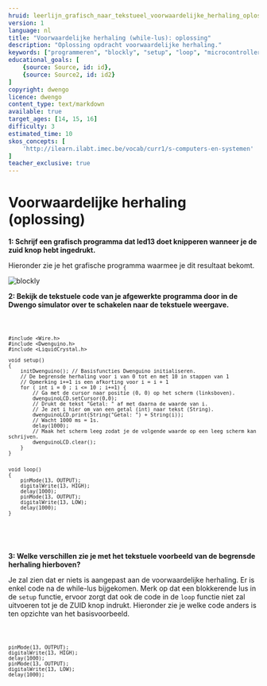 ```yaml
---
hruid: leerlijn_grafisch_naar_tekstueel_voorwaardelijke_herhaling_oplossing
version: 1
language: nl
title: "Voorwaardelijke herhaling (while-lus): oplossing"
description: "Oplossing opdracht voorwaardelijke herhaling."
keywords: ["programmeren", "blockly", "setup", "loop", "microcontroller", "µC", "arduino", "dwenguino"]
educational_goals: [
    {source: Source, id: id}, 
    {source: Source2, id: id2}
]
copyright: dwengo
licence: dwengo
content_type: text/markdown
available: true
target_ages: [14, 15, 16]
difficulty: 3
estimated_time: 10
skos_concepts: [
    'http://ilearn.ilabt.imec.be/vocab/curr1/s-computers-en-systemen'
]
teacher_exclusive: true
---
```


# Voorwaardelijke herhaling (oplossing)


**1: Schrijf een grafisch programma dat led13 doet knipperen wanneer je de zuid knop hebt ingedrukt.**

Hieronder zie je het grafische programma waarmee je dit resultaat bekomt.

![blockly](@learning-object/leerlijn_grafisch_naar_tekstueel_voorwaardelijke_herhaling_oplossing_blocks/nl/1)

**2: Bekijk de tekstuele code van je afgewerkte programma door in de Dwengo simulator over te schakelen naar de tekstuele weergave.**

<div class="dwengo-content dwengo-code-simulator">
    <pre>
<code class="language-cpp" data-filename="filename.cpp">

    #include <Wire.h>
    #include <Dwenguino.h>
    #include <LiquidCrystal.h>

    void setup()
    {
        initDwenguino(); // Basisfuncties Dwenguino initialiseren.
        // De begrensde herhaling voor i van 0 tot en met 10 in stappen van 1
        // Opmerking i+=1 is een afkorting voor i = i + 1
        for ( int i = 0 ; i <= 10 ; i+=1) {
            // Ga met de cursor naar positie (0, 0) op het scherm (linksboven).
            dwenguinoLCD.setCursor(0,0);    
            // Drukt de tekst "Getal: " af met daarna de waarde van i.
            // Je zet i hier om van een getal (int) naar tekst (String).
            dwenguinoLCD.print(String("Getal: ") + String(i));
            // Wacht 1000 ms = 1s.
            delay(1000);
            // Maak het scherm leeg zodat je de volgende waarde op een leeg scherm kan schrijven.
            dwenguinoLCD.clear();
        }
    }


    void loop()
    {
        pinMode(13, OUTPUT);
        digitalWrite(13, HIGH);
        delay(1000);
        pinMode(13, OUTPUT);
        digitalWrite(13, LOW);
        delay(1000);
    }

</code>
    </pre>
</div>

**3: Welke verschillen zie je met het tekstuele voorbeeld van de begrensde herhaling hierboven?**

Je zal zien dat er niets is aangepast aan de voorwaardelijke herhaling. Er is enkel code na de while-lus bijgekomen. Merk op dat een blokkerende lus in de <code class="language-cpp">setup</code> functie, ervoor zorgt dat ook de code in de <code class="language-cpp">loop</code> functie niet zal uitvoeren tot je de ZUID knop indrukt. Hieronder zie je welke code anders is ten opzichte van het basisvoorbeeld.

<div class="dwengo-content">
    <pre>
<code class="language-cpp" data-filename="filename.cpp">

    pinMode(13, OUTPUT);
    digitalWrite(13, HIGH);
    delay(1000);
    pinMode(13, OUTPUT);
    digitalWrite(13, LOW);
    delay(1000);

</code>
    </pre>
</div>
